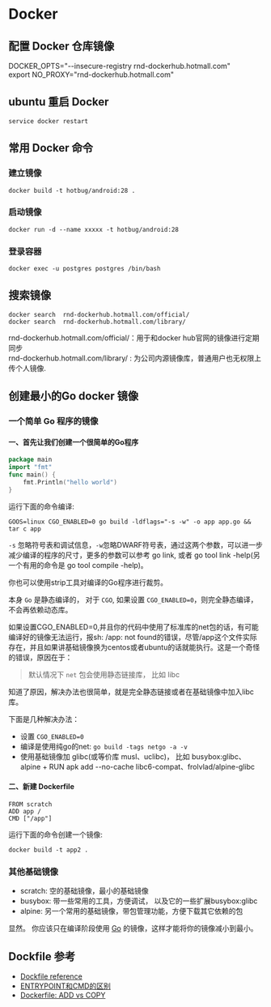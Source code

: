 # Docker

## 配置 Docker 仓库镜像

DOCKER_OPTS="--insecure-registry rnd-dockerhub.hotmall.com"  
export NO_PROXY="rnd-dockerhub.hotmall.com"  

## ubuntu 重启 Docker

```shell
service docker restart
```

## 常用 Docker 命令

### 建立镜像

```shell
docker build -t hotbug/android:28 .
```

### 启动镜像

```shell
docker run -d --name xxxxx -t hotbug/android:28
```

### 登录容器

```shell
docker exec -u postgres postgres /bin/bash
```

## 搜索镜像

```shell
docker search  rnd-dockerhub.hotmall.com/official/
docker search  rnd-dockerhub.hotmall.com/library/
```

rnd-dockerhub.hotmall.com/official/：用于和docker hub官网的镜像进行定期同步  
rnd-dockerhub.hotmall.com/library/ : 为公司内源镜像库，普通用户也无权限上传个人镜像.  

## 创建最小的Go docker 镜像

### 一个简单 Go 程序的镜像

#### 一、首先让我们创建一个很简单的Go程序

```go
package main
import "fmt"
func main() {
    fmt.Println("hello world")
}
```

运行下面的命令编译:

```shell
GOOS=linux CGO_ENABLED=0 go build -ldflags="-s -w" -o app app.go && tar c app
```

`-s` 忽略符号表和调试信息，`-w`忽略DWARF符号表，通过这两个参数，可以进一步减少编译的程序的尺寸，更多的参数可以参考 go link, 或者 go tool link -help(另一个有用的命令是 go tool compile -help)。

你也可以使用strip工具对编译的Go程序进行裁剪。

本身 `Go` 是静态编译的， 对于 `CGO`, 如果设置 `CGO_ENABLED=0`，则完全静态编译，不会再依赖动态库。

如果设置CGO_ENABLED=0,并且你的代码中使用了标准库的net包的话，有可能编译好的镜像无法运行，报sh: /app: not found的错误，尽管/app这个文件实际存在，并且如果讲基础镜像换为centos或者ubuntu的话就能执行。这是一个奇怪的错误，原因在于：

> 默认情况下 `net` 包会使用静态链接库， 比如 libc

知道了原因，解决办法也很简单，就是完全静态链接或者在基础镜像中加入libc库。

下面是几种解决办法：

- 设置 `CGO_ENABLED=0`
- 编译是使用纯go的net: `go build -tags netgo -a -v`
- 使用基础镜像加 glibc(或等价库 musl、uclibc)， 比如 busybox:glibc、alpine + RUN apk add --no-cache libc6-compat、frolvlad/alpine-glibc

#### 二、新建 Dockerfile

```dockfile
FROM scratch
ADD app /
CMD ["/app"]
```

运行下面的命令创建一个镜像:

```shell
docker build -t app2 .
```

### 其他基础镜像

- scratch: 空的基础镜像，最小的基础镜像
- busybox: 带一些常用的工具，方便调试， 以及它的一些扩展busybox:glibc
- alpine: 另一个常用的基础镜像，带包管理功能，方便下载其它依赖的包

显然。 你应该只在编译阶段使用 [Go](https://hub.docker.com/_/golang/) 的镜像，这样才能将你的镜像减小到最小。

## Dockfile 参考

- [Dockfile reference](https://docs.docker.com/engine/reference/builder/)
- [ENTRYPOINT和CMD的区别](https://zhuanlan.zhihu.com/p/30555962)
- [Dockerfile: ADD vs COPY](https://www.ctl.io/developers/blog/post/dockerfile-add-vs-copy/)

